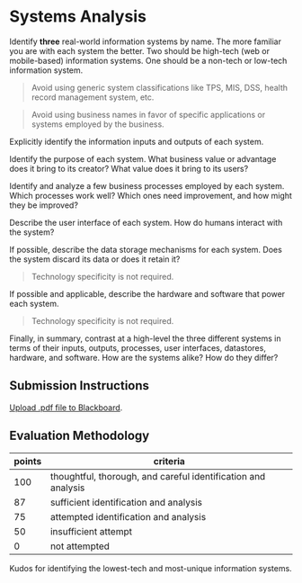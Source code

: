 # Systems Analysis

Identify **three** real-world information systems by name.
 The more familiar you are with each system the better.
 Two should be high-tech (web or mobile-based) information systems.
 One should be a non-tech or low-tech information system.

> Avoid using generic system classifications like TPS, MIS, DSS, health record management system, etc.

> Avoid using business names in favor of specific applications or systems employed by the business.

Explicitly identify the information inputs and outputs of each system.

Identify the purpose of each system. What business value or advantage does it bring to its creator? What value does it bring to its users?

Identify and analyze a few business processes employed by each system. Which processes work well? Which ones need improvement, and how might they be improved?

Describe the user interface of each system. How do humans interact with the system?

If possible, describe the data storage mechanisms for each system. Does the system discard its data or does it retain it?

> Technology specificity is not required.

If possible and applicable, describe the hardware and software that power each system.

> Technology specificity is not required.

Finally, in summary, contrast at a high-level the three different systems in terms of their inputs, outputs, processes, user interfaces, datastores, hardware, and software. How are the systems alike? How do they differ?

## Submission Instructions

[Upload .pdf file to Blackboard](https://blackboard.gwu.edu/webapps/assignment/uploadAssignment?content_id=_6831068_1&course_id=_260292_1&assign_group_id=&mode=cpview).

## Evaluation Methodology

points | criteria
--- | ---
100 | thoughtful, thorough, and careful identification and analysis
87 | sufficient identification and analysis
75 | attempted identification and analysis
50 | insufficient attempt
0 | not attempted

Kudos for identifying the lowest-tech and most-unique information systems.
